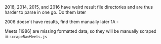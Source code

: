 2018, 2014, 2015, and 2016 have weird result file directories and are thus harder to parse in one go. Do them later

2006 doesn't have results, find them manually later
1A - 

Meets [1986] are missing formatted data, so they will be manually scraped in ``scrapeRawMeets.js``